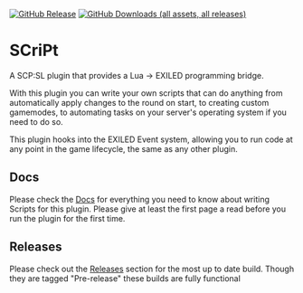 [![GitHub Release](https://img.shields.io/github/v/release/tayjay/SCriPt?include_prereleases)](https://github.com/tayjay/SCriPt/releases/latest)
[![GitHub Downloads (all assets, all releases)](https://img.shields.io/github/downloads/tayjay/SCriPt/total)](https://github.com/tayjay/SCriPt/releases/latest)


# SCriPt
A SCP:SL plugin that provides a Lua -> EXILED programming bridge.

With this plugin you can write your own scripts that can do anything from automatically apply changes to the round on start, to creating custom gamemodes, to automating tasks on your server's operating system if you need to do so.

This plugin hooks into the EXILED Event system, allowing you to run code at any point in the game lifecycle, the same as any other plugin.

## Docs
Please check the [Docs](https://tayjay.github.io/SCriPt/LabAPI) for everything you need to know about writing Scripts for this plugin. Please give at least the first page a read before you run the plugin for the first time.

## Releases
Please check out the [Releases](https://github.com/tayjay/SCriPt/releases) section for the most up to date build.
Though they are tagged "Pre-release" these builds are fully functional

